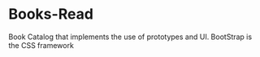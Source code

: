 # Books-Read

Book Catalog that implements the use of prototypes and UI. 
BootStrap is the CSS framework


